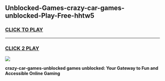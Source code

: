 
## Unblocked-Games-crazy-car-games-unblocked-Play-Free-hhtw5
<h3>
<a href="https://premium76.site?title=crazy-car-games-unblocked&ref=22A">CLICK TO PLAY</a></h3>
<hr>

<h3>
<a href="https://premium76.site?title=crazy-car-games-unblocked&ref=22A">CLICK 2 PLAY</a>
  
</h3>

<a href="https://premium76.site?title=crazy-car-games-unblocked&ref=22A"><img src="https://clearcache.store/games.png"></a>


**crazy-car-games-unblocked games unblocked: Your Gateway to Fun and Accessible Online Gaming**
